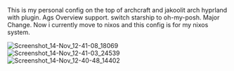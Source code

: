 This is my personal config on the top of archcraft and jakoolit arch hyprland with plugin. Ags Overview support. switch starship to oh-my-posh. Major Change. Now i currently move to nixos and this config is for my nixos system.

![Screenshot_14-Nov_12-41-08_18069](https://github.com/user-attachments/assets/c362a09b-5b81-4b6f-9979-4127407856e4)
![Screenshot_14-Nov_12-41-03_24539](https://github.com/user-attachments/assets/b57887ba-b430-42c8-a041-653cdf2ec998)
![Screenshot_14-Nov_12-40-48_14402](https://github.com/user-attachments/assets/d2110b10-e5dc-4e71-9b22-df0fef9379ee)


